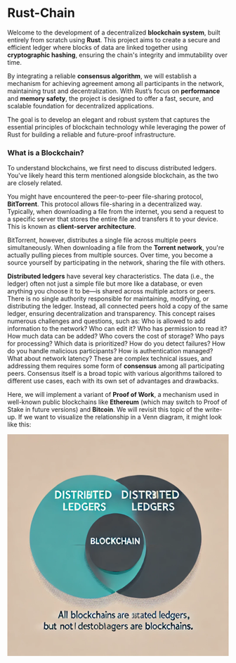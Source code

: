 # Rust-Chain

Welcome to the development of a decentralized **blockchain system**, built entirely from scratch using **Rust**. This project aims to create a secure and efficient ledger where blocks of data are linked together using **cryptographic hashing**, ensuring the chain's integrity and immutability over time.

By integrating a reliable **consensus algorithm**, we will establish a mechanism for achieving agreement among all participants in the network, maintaining trust and decentralization. With Rust’s focus on **performance** and **memory safety**, the project is designed to offer a fast, secure, and scalable foundation for decentralized applications.

The goal is to develop an elegant and robust system that captures the essential principles of blockchain technology while leveraging the power of Rust for building a reliable and future-proof infrastructure.

### What is a Blockchain?

To understand blockchains, we first need to discuss distributed ledgers. You've likely heard this term mentioned alongside blockchain, as the two are closely related.

You might have encountered the peer-to-peer file-sharing protocol, **BitTorrent**. This protocol allows file-sharing in a decentralized way. Typically, when downloading a file from the internet, you send a request to a specific server that stores the entire file and transfers it to your device. This is known as **client-server architecture**.

BitTorrent, however, distributes a single file across multiple peers simultaneously. When downloading a file from the **Torrent network**, you're actually pulling pieces from multiple sources. Over time, you become a source yourself by participating in the network, sharing the file with others.

**Distributed ledgers** have several key characteristics. The data (i.e., the ledger) often not just a simple file but more like a database, or even anything you choose it to be—is shared across multiple actors or peers. There is no single authority responsible for maintaining, modifying, or distributing the ledger. Instead, all connected peers hold a copy of the same ledger, ensuring decentralization and transparency.
This concept raises numerous challenges and questions, such as: Who is allowed to add information to the network? Who can edit it? Who has permission to read it? How much data can be added? Who covers the cost of storage? Who pays for processing? Which data is prioritized? How do you detect failures? How do you handle malicious participants?
How is authentication managed? What about network latency? These are complex technical issues, and addressing them requires some form of **consensus** among all participating peers. Consensus itself is a broad topic with various algorithms tailored to different use cases, each with its own set of advantages and drawbacks.

Here, we will implement a variant of **Proof of Work**, a mechanism used in well-known public blockchains like **Ethereum** (which may switch to Proof of Stake in future versions) and **Bitcoin**. We will revisit this topic of the write-up.
If we want to visualize the relationship in a Venn diagram, it might look like this:

![Venn Diagram](images/venn-diagram.webp)
